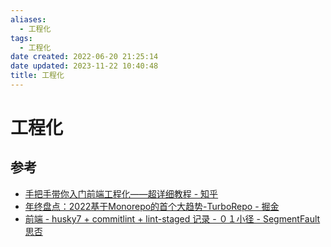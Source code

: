 ```yaml
---
aliases:
  - 工程化
tags:
  - 工程化
date created: 2022-06-20 21:25:14
date updated: 2023-11-22 10:40:48
title: 工程化
---
```


# 工程化

## 参考

- [手把手带你入门前端工程化——超详细教程 - 知乎](https://zhuanlan.zhihu.com/p/276458191)
- [年终盘点：2022基于Monorepo的首个大趋势-TurboRepo - 掘金](https://juejin.cn/post/7051929587852247077)
- [前端 - husky7 + commitlint + lint-staged 记录 - ０１小径 - SegmentFault 思否](https://segmentfault.com/a/1190000040418948)
